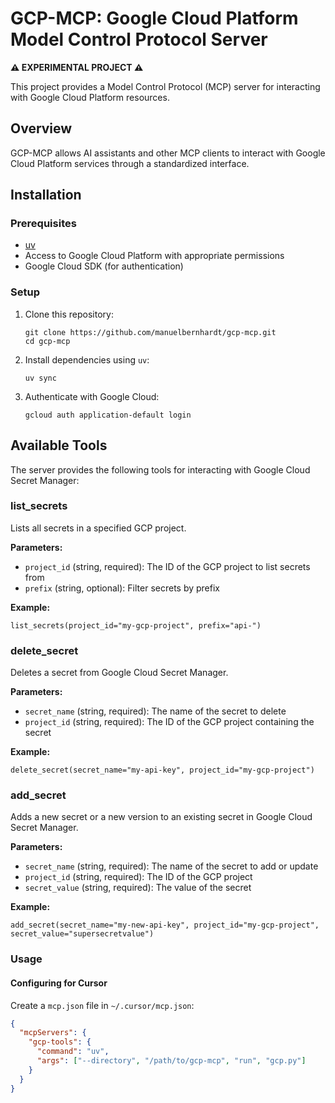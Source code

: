 # GCP-MCP: Google Cloud Platform Model Control Protocol Server

**⚠️ EXPERIMENTAL PROJECT ⚠️**

This project provides a Model Control Protocol (MCP) server for interacting with Google Cloud Platform resources.

## Overview

GCP-MCP allows AI assistants and other MCP clients to interact with Google Cloud Platform services through a standardized interface.

## Installation

### Prerequisites

- [uv](https://github.com/astral-sh/uv)
- Access to Google Cloud Platform with appropriate permissions
- Google Cloud SDK (for authentication)

### Setup

1. Clone this repository:
   ```
   git clone https://github.com/manuelbernhardt/gcp-mcp.git
   cd gcp-mcp
   ```

2. Install dependencies using `uv`:
   ```
   uv sync
   ```

3. Authenticate with Google Cloud:
   ```
   gcloud auth application-default login
   ```

## Available Tools

The server provides the following tools for interacting with Google Cloud Secret Manager:

### list_secrets

Lists all secrets in a specified GCP project.

**Parameters:**
- `project_id` (string, required): The ID of the GCP project to list secrets from
- `prefix` (string, optional): Filter secrets by prefix

**Example:**
```
list_secrets(project_id="my-gcp-project", prefix="api-")
```

### delete_secret

Deletes a secret from Google Cloud Secret Manager.

**Parameters:**
- `secret_name` (string, required): The name of the secret to delete
- `project_id` (string, required): The ID of the GCP project containing the secret

**Example:**
```
delete_secret(secret_name="my-api-key", project_id="my-gcp-project")
```

### add_secret

Adds a new secret or a new version to an existing secret in Google Cloud Secret Manager.

**Parameters:**
- `secret_name` (string, required): The name of the secret to add or update
- `project_id` (string, required): The ID of the GCP project
- `secret_value` (string, required): The value of the secret

**Example:**
```
add_secret(secret_name="my-new-api-key", project_id="my-gcp-project", secret_value="supersecretvalue")
```

### Usage

#### Configuring for Cursor

Create a `mcp.json` file in `~/.cursor/mcp.json`:

```json
{
  "mcpServers": {
    "gcp-tools": {
      "command": "uv",
      "args": ["--directory", "/path/to/gcp-mcp", "run", "gcp.py"]
    }
  }
}
```
